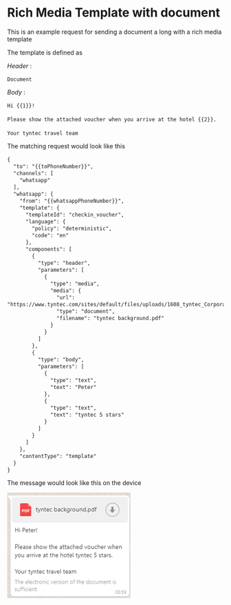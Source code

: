 # Rich Media Template with document

This is an example request for sending a document a long with a rich media template

The template is defined as

*Header* : 

    Document

*Body* : 

````
Hi {{1}}!

Please show the attached voucher when you arrive at the hotel {{2}}.

Your tyntec travel team
````

The matching request would look like this

````
{
  "to": "{{toPhoneNumber}}",
  "channels": [
    "whatsapp"
  ],
  "whatsapp": {
    "from": "{{whatsappPhoneNumber}}",
    "template": {
      "templateId": "checkin_voucher",
      "language": {
        "policy": "deterministic",
        "code": "en"
      },
      "components": [
        {
          "type": "header",
          "parameters": [
            {
              "type": "media",
              "media": {
                "url": "https://www.tyntec.com/sites/default/files/uploads/1608_tyntec_CorporateBackground.pdf",
                "type": "document",
                "filename": "tyntec background.pdf"
              }
            }
          ]
        },
        {
          "type": "body",
          "parameters": [
            {
              "type": "text",
              "text": "Peter"
            },
            {
              "type": "text",
              "text": "tyntec 5 stars"
            }
          ]
        }
      ]
    },
    "contentType": "template"
  }
}
````

The message would look like this on the device

![](sample-document-template.png)
